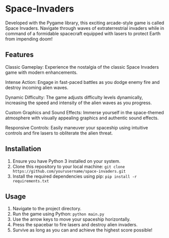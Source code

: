 # Space-Invaders

Developed with the Pygame library, this exciting arcade-style game is called Space Invaders. Navigate through waves of extraterrestrial invaders while in command of a formidable spacecraft equipped with lasers to protect Earth from impending doom!

## Features

Classic Gameplay: Experience the nostalgia of the classic Space Invaders game with modern enhancements.

Intense Action: Engage in fast-paced battles as you dodge enemy fire and destroy incoming alien waves.

Dynamic Difficulty: The game adjusts difficulty levels dynamically, increasing the speed and intensity of the alien waves as you progress.

Custom Graphics and Sound Effects: Immerse yourself in the space-themed atmosphere with visually appealing graphics and authentic sound effects.

Responsive Controls: Easily maneuver your spaceship using intuitive controls and fire lasers to obliterate the alien threat.

## Installation

1. Ensure you have Python 3 installed on your system.
2. Clone this repository to your local machine: `git clone https://github.com/yourusername/space-invaders.git`
3. Install the required dependencies using pip: `pip install -r requirements.txt`

## Usage

1. Navigate to the project directory.
2. Run the game using Python: `python main.py`
3. Use the arrow keys to move your spaceship horizontally.
4. Press the spacebar to fire lasers and destroy alien invaders.
5. Survive as long as you can and achieve the highest score possible!
